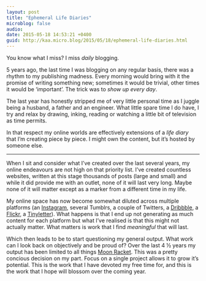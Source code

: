 ```yaml
---
layout: post
title: "Ephemeral Life Diaries"
microblog: false
audio: 
date: 2015-05-18 14:53:21 +0400
guid: http://kaa.micro.blog/2015/05/18/ephemeral-life-diaries.html
---
```

<p>You know what I miss? I miss <em>daily</em> blogging.</p>

<p>5 years ago, the last time I was blogging on any regular basis, there was a rhythm to my publishing madness. Every morning would bring with it the promise of writing something new; sometimes it would be trivial, other times it would be &lsquo;important&rsquo;. The trick was to <em>show up every day</em>.</p>

<p>The last year has honestly stripped me of very little personal time as I juggle being a husband, a father and an engineer. What little spare time I do have, I try and relax by drawing, inking, reading or watching a little bit of television as time permits.</p>

<p>In that respect my online worlds are effectively extensions of a <em>life diary</em> that I’m creating piece by piece. I might own the content, but it’s hosted by someone else.</p>

<hr /><p>When I sit and consider what I’ve created over the last several years, my online endeavours are not high on that priority list. I&rsquo;ve created countless websites, written at this stage thousands of posts (large and small) and while it did provide me with an outlet, none of it will last very long. Maybe none of it will matter except as a marker from a different time in my life.</p>

<p>My online space has now become somewhat diluted across multiple platforms (an <a href="http://www.instagram.com/khaledaboualfa">Instagram</a>, several Tumblrs, a couple of Twitters, a <a href="http://www.dribbble.com/khaledaboualfa">Dribbble</a>, a <a href="http://www.flickr.com/photos/khaledaboualfa">Flickr</a>, a <a href="http://tinyletter.com/moonracket">Tinyletter</a>). What happens is that I end up not generating as much content for each platform but what I&rsquo;ve realised is that this might not actually matter. What matters is work that I find <em>meaningful</em> that will last.</p>

<p>Which then leads to be to start questioning my general output. What work can I look back on objectively and be proud of? Over the last 4 &frac12; years my output has been limited to all things <a href="http://www.moonracket.com">Moon Racket</a>. This was a pretty concious decision on my part. Focus on a single project allows it to grow it&rsquo;s potential. This is the work that I have devoted my free time for, and this is the work that I hope will blossom over the coming year.</p>
